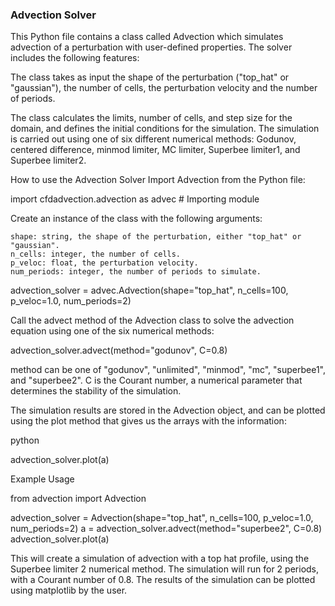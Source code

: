 ### Advection Solver 

This Python file contains a class called Advection which simulates advection of a perturbation with user-defined properties. The solver includes the following features:

The class takes as input the shape of the perturbation ("top_hat" or "gaussian"), the number of cells, the perturbation velocity and the number of periods.

The class calculates the limits, number of cells, and step size for the domain, and defines the initial conditions for the simulation.
The simulation is carried out using one of six different numerical methods: Godunov, centered difference, minmod limiter, MC limiter, Superbee limiter1, and Superbee limiter2.


How to use the Advection Solver
Import Advection from the Python file:

import cfdadvection.advection as advec # Importing module


Create an instance of the class with the following arguments:

    shape: string, the shape of the perturbation, either "top_hat" or "gaussian".
    n_cells: integer, the number of cells.
    p_veloc: float, the perturbation velocity.
    num_periods: integer, the number of periods to simulate.

advection_solver = advec.Advection(shape="top_hat", n_cells=100, p_veloc=1.0, num_periods=2)

Call the advect method of the Advection class to solve the advection equation using one of the six numerical methods:

advection_solver.advect(method="godunov", C=0.8)

method can be one of "godunov", "unlimited", "minmod", "mc", "superbee1", and "superbee2". C is the Courant number, a numerical parameter that determines the stability of the simulation.

The simulation results are stored in the Advection object, and can be plotted using the plot method that gives us the arrays with the information:

python

advection_solver.plot(a)


Example Usage

from advection import Advection

advection_solver = Advection(shape="top_hat", n_cells=100, p_veloc=1.0, num_periods=2)
a = advection_solver.advect(method="superbee2", C=0.8)
advection_solver.plot(a)

This will create a simulation of advection with a top hat profile, using the Superbee limiter 2 numerical method. The simulation will run for 2 periods, with a Courant number of 0.8. The results of the simulation can be plotted using matplotlib by the user.

